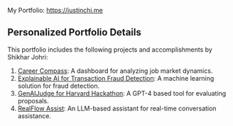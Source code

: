 My Portfolio: https://justinchi.me

## Personalized Portfolio Details

This portfolio includes the following projects and accomplishments by Shikhar Johri:
1. [Career Compass](https://johri-lab.github.io/Career-Compass/): A dashboard for analyzing job market dynamics.
2. [Explainable AI for Transaction Fraud Detection](https://github.com/johri-lab/Credit_card_fraud_detection_explainableAI): A machine learning solution for fraud detection.
3. [GenAIJudge for Harvard Hackathon](https://github.com/johri-lab/GenAIJudge): A GPT-4 based tool for evaluating proposals.
4. [RealFlow Assist](https://github.com/johri-lab/RealFlow-Assist): An LLM-based assistant for real-time conversation assistance.
